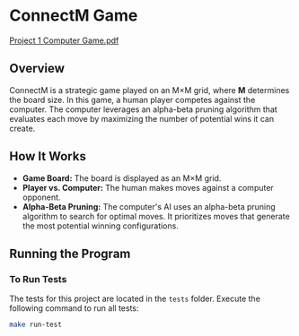 # ConnectM Game

[Project 1 Computer Game.pdf](https://github.com/user-attachments/files/18935021/Project.1.Computer.Game.pdf)

## Overview
ConnectM is a strategic game played on an M×M grid, where **M** determines the board size. In this game, a human player competes against the computer. The computer leverages an alpha-beta pruning algorithm that evaluates each move by maximizing the number of potential wins it can create.

## How It Works
- **Game Board:** The board is displayed as an M×M grid.
- **Player vs. Computer:** The human makes moves against a computer opponent.
- **Alpha-Beta Pruning:** The computer's AI uses an alpha-beta pruning algorithm to search for optimal moves. It prioritizes moves that generate the most potential winning configurations.

## Running the Program

### To Run Tests
The tests for this project are located in the `tests` folder. Execute the following command to run all tests:
```sh
make run-test
